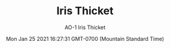 ---
category: "wall_covering"
date: "Mon Jan 25 2021 16:27:31 GMT-0700 (Mountain Standard Time)"
description: "null"
designer: "Amy Ouradnik"
href: "https://www.areaenvironments.com/amyouradnik"
image_primary: "./img/AO+Iris+Thicket+Art+WEB.jpg"
image_secondary: "./img/AO+Iris+Thicket+Interior+WEB.jpg"
image_thumb: "./img/Amy+Ouradnik.png"
manufacturer: "Area Environments"
slug: "/manufacturers/area_environments/wall_covering/iris_thicket"
subtitle: "AO-1 Iris Thicket"
tags:
  - "area_environments"
  - "wall_covering"
title: "Iris Thicket"
---